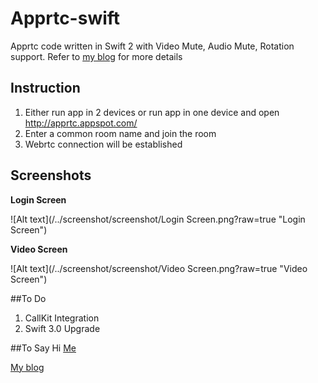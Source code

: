 # Apprtc-swift
Apprtc code written in Swift 2 with Video Mute, Audio Mute, Rotation support. Refer to [my blog](https://mobilitysolutionsexpert.wordpress.com/) for more details

## Instruction
1. Either run app in 2 devices or run app in one device and open http://apprtc.appspot.com/ 
2. Enter a common room name and join the room
3. Webrtc connection will be established 


## Screenshots
**Login Screen**

![Alt text](/../screenshot/screenshot/Login Screen.png?raw=true "Login Screen") 

**Video Screen**

![Alt text](/../screenshot/screenshot/Video Screen.png?raw=true "Video Screen")

##To Do

1) CallKit Integration
2) Swift 3.0 Upgrade

##To Say Hi
[Me](https://in.linkedin.com/in/dhilipr)

[My blog](https://mobilitysolutionsexpert.wordpress.com/)



